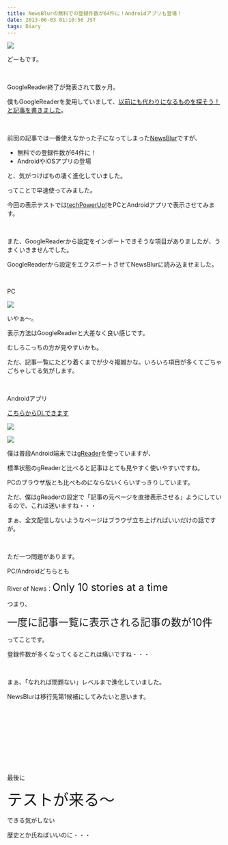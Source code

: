 ```yaml
---
title: NewsBlurの無料での登録件数が64件に！Androidアプリも登場！
date: 2013-06-03 01:10:56 JST
tags: Diary
---
```

<p><img src="https://lh4.googleusercontent.com/-CuDJgVZ6Q9E/UatjmIZEB4I/AAAAAAAACL0/CIrvcXOL5-4/s640/newsblur.png" /></p>
<p>どーもです。</p>
<p>&nbsp;</p>
<p>GoogleReader終了が発表されて数ヶ月。</p>
<p>僕もGoogleReaderを愛用していまして、<a href="http://tosainu.wktk.so/view/237">以前にも代わりになるものを探そう！と記事を書きました</a>。</p>
<p>&nbsp;</p>
<p>前回の記事では一番使えなかった子になってしまった<a href="http://www.newsblur.com/">NewsBlur</a>ですが、</p>
<ul>
<li>無料での登録件数が64件に！</li>
<li>AndroidやiOSアプリの登場</li>
</ul>
<p>と、気がつけばもの凄く進化していました。</p>
<p>ってことで早速使ってみました。</p>
<p>今回の表示テストでは<a href="http://www.techpowerup.com/">techPowerUp!</a>をPCとAndroidアプリで表示させてみます。</p>
<p>&nbsp;</p>
<p>また、GoogleReaderから設定をインポートできそうな項目がありましたが、うまくいきませんでした。</p>
<p>GoogleReaderから設定をエクスポートさせてNewsBlurに読み込ませました。</p>
<p>&nbsp;</p>
<p>PC</p>
<p><img src="https://lh5.googleusercontent.com/-ro4IJMDLQpY/UatoGMBleUI/AAAAAAAACMU/bvsaygwn_54/s640/techpowerup.png" /></p>
<p>いやぁ～。</p>
<p>表示方法はGoogleReaderと大差なく良い感じです。</p>
<p>むしろこっちの方が見やすいかも。</p>
<p>ただ、記事一覧にたどり着くまでが少々複雑かな。いろいろ項目が多くてごちゃごちゃしてる気がします。</p>
<p>&nbsp;</p>
<p>Androidアプリ</p>
<p><a href="https://play.google.com/store/apps/details?id=com.newsblur">こちらからDLできます</a></p>
<p><img src="https://lh3.googleusercontent.com/-Od35v2p26bM/UatoEOYHb-I/AAAAAAAACME/nroO1pSJB70/s640/Screenshot_2013-06-03-00-18-37.png" /></p>
<p><img src="https://lh6.googleusercontent.com/-7G_47Q2vuxY/UatoEPz6BeI/AAAAAAAACMI/UIsE0YNQJ8M/s640/Screenshot_2013-06-03-00-18-48.png" /></p>
<p>僕は普段Android端末では<a href="https://play.google.com/store/apps/details?id=com.noinnion.android.greader.reader">gReader</a>を使っていますが、</p>
<p>標準状態のgReaderと比べると記事はとても見やすく使いやすいですね。</p>
<p>PCのブラウザ版とも比べものにならないくらいすっきりしています。</p>
<p>ただ、僕はgReaderの設定で「記事の元ページを直接表示させる」ようにしているので、これは迷いますね・・・</p>
<p>まぁ、全文配信しないようなページはブラウザ立ち上げればいいだけの話ですが。</p>
<p>&nbsp;</p>
<p>ただ一つ問題があります。</p>
<p>PC/Androidどちらとも</p>
<p>River of News：<span style="font-size:24px;">Only 10 stories at a time</span></p>
<p>つまり、</p>
<p><span style="font-size:24px;">一度に記事一覧に表示される記事の数が10件</span></p>
<p>ってことです。</p>
<p>登録件数が多くなってくるとこれは痛いですね・・・</p>
<p>&nbsp;</p>
<p>まぁ、「なれれば問題ない」レベルまで進化していました。</p>
<p>NewsBlurは移行先第1候補にしてみたいと思います。</p>
<p>&nbsp;</p>
<p>&nbsp;</p>
<p>&nbsp;</p>
<p>&nbsp;</p>
<p>&nbsp;</p>
<p>最後に</p>
<p><span style="font-size:36px;">テストが来る～</span></p>
<p>できる気がしない</p>
<p>歴史とか氏ねばいいのに・・・</p>

